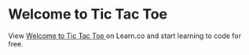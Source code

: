 # Welcome to Tic Tac Toe 
<p class='util--hide'>View <a href='https://learn.co/lessons/47929-ttt-1-welcome-rb'>Welcome to Tic Tac Toe </a> on Learn.co and start learning to code for free.</p>

